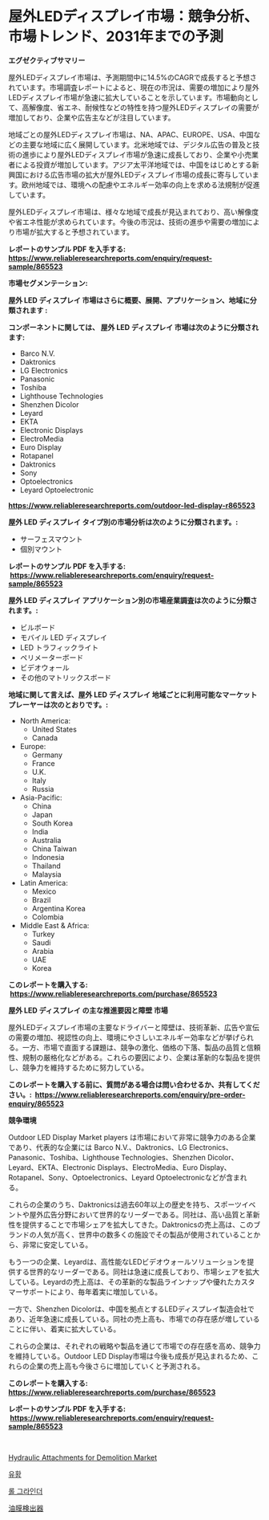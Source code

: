 <p><h1>屋外LEDディスプレイ市場：競争分析、市場トレンド、2031年までの予測</h1></p><p><strong>エグゼクティブサマリー</strong></p>
<p><p>屋外LEDディスプレイ市場は、予測期間中に14.5%のCAGRで成長すると予想されています。市場調査レポートによると、現在の市況は、需要の増加により屋外LEDディスプレイ市場が急速に拡大していることを示しています。市場動向として、高解像度、省エネ、耐候性などの特性を持つ屋外LEDディスプレイの需要が増加しており、企業や広告主などが注目しています。</p><p>地域ごとの屋外LEDディスプレイ市場は、NA、APAC、EUROPE、USA、中国などの主要な地域に広く展開しています。北米地域では、デジタル広告の普及と技術の進歩により屋外LEDディスプレイ市場が急速に成長しており、企業や小売業者による投資が増加しています。アジア太平洋地域では、中国をはじめとする新興国における広告市場の拡大が屋外LEDディスプレイ市場の成長に寄与しています。欧州地域では、環境への配慮やエネルギー効率の向上を求める法規制が促進しています。</p><p>屋外LEDディスプレイ市場は、様々な地域で成長が見込まれており、高い解像度や省エネ性能が求められています。今後の市況は、技術の進歩や需要の増加により市場が拡大すると予想されています。</p></p>
<p><strong>レポートのサンプル PDF を入手する: <a href="https://www.reliableresearchreports.com/enquiry/request-sample/865523">https://www.reliableresearchreports.com/enquiry/request-sample/865523</a></strong></p>
<p><strong>市場セグメンテーション:</strong></p>
<p><strong> 屋外 LED ディスプレイ 市場はさらに概要、展開、アプリケーション、地域に分類されます :</strong></p>
<p><strong>コンポーネントに関しては、 屋外 LED ディスプレイ 市場は次のように分類されます: &nbsp;</strong></p>
<p><ul><li>Barco N.V.</li><li>Daktronics</li><li>LG Electronics</li><li>Panasonic</li><li>Toshiba</li><li>Lighthouse Technologies</li><li>Shenzhen Dicolor</li><li>Leyard</li><li>EKTA</li><li>Electronic Displays</li><li>ElectroMedia</li><li>Euro Display</li><li>Rotapanel</li><li>Daktronics</li><li>Sony</li><li>Optoelectronics</li><li>Leyard Optoelectronic</li></ul></p>
<p><strong><a href="https://www.reliableresearchreports.com/outdoor-led-display-r865523">https://www.reliableresearchreports.com/outdoor-led-display-r865523</a></strong></p>
<p><strong> 屋外 LED ディスプレイ タイプ別の市場分析は次のように分類されます。:</strong></p>
<p><ul><li>サーフェスマウント</li><li>個別マウント</li></ul></p>
<p><strong>レポートのサンプル PDF を入手する: &nbsp;<a href="https://www.reliableresearchreports.com/enquiry/request-sample/865523">https://www.reliableresearchreports.com/enquiry/request-sample/865523</a></strong></p>
<p><strong> 屋外 LED ディスプレイ アプリケーション別の市場産業調査は次のように分類されます。:</strong></p>
<p><ul><li>ビルボード</li><li>モバイル LED ディスプレイ</li><li>LED トラフィックライト</li><li>ペリメーターボード</li><li>ビデオウォール</li><li>その他のマトリックスボード</li></ul></p>
<p><strong>地域に関して言えば、屋外 LED ディスプレイ 地域ごとに利用可能なマーケットプレーヤーは次のとおりです。:</strong></p>
<p><ul>
    <li>
        North America:
        <ul>
            <li>United States</li>
            <li>Canada</li>
        </ul>
    </li>
    <li>
        Europe:
        <ul>
            <li>Germany</li>
            <li>France</li>
            <li>U.K.</li>
            <li>Italy</li>
            <li>Russia</li>
        </ul>
    </li>
    <li>
        Asia-Pacific:
        <ul>
            <li>China</li>
            <li>Japan</li>
            <li>South Korea</li>
            <li>India</li>
            <li>Australia</li>
            <li>China Taiwan</li>
            <li>Indonesia</li>
            <li>Thailand</li>
            <li>Malaysia</li>
        </ul>
    </li>
    <li>
        Latin America:
        <ul>
            <li>Mexico</li>
            <li>Brazil</li>
            <li>Argentina Korea</li>
            <li>Colombia</li>
        </ul>
    </li>
    <li>
        Middle East & Africa:
        <ul>
            <li>Turkey</li>
            <li>Saudi</li>
            <li>Arabia</li>
            <li>UAE</li>
            <li>Korea</li>
        </ul>
    </li>
    </ul></p>
<p><strong>このレポートを購入する: &nbsp;<a href="https://www.reliableresearchreports.com/purchase/865523">https://www.reliableresearchreports.com/purchase/865523</a></strong></p>
<p><strong>屋外 LED ディスプレイ の主な推進要因と障壁 市場</strong></p>
<p><p>屋外LEDディスプレイ市場の主要なドライバーと障壁は、技術革新、広告や宣伝の需要の増加、視認性の向上、環境にやさしいエネルギー効率などが挙げられる。一方、市場で直面する課題は、競争の激化、価格の下落、製品の品質と信頼性、規制の厳格化などがある。これらの要因により、企業は革新的な製品を提供し、競争力を維持するために努力している。</p></p>
<p><strong>このレポートを購入する前に、質問がある場合は問い合わせるか、共有してください。:&nbsp; <a href="https://www.reliableresearchreports.com/enquiry/pre-order-enquiry/865523">https://www.reliableresearchreports.com/enquiry/pre-order-enquiry/865523</a></strong></p>
<p><strong>競争環境</strong></p>
<p><p>Outdoor LED Display Market players は市場において非常に競争力のある企業であり、代表的な企業には Barco N.V.、Daktronics、LG Electronics、Panasonic、Toshiba、Lighthouse Technologies、Shenzhen Dicolor、Leyard、EKTA、Electronic Displays、ElectroMedia、Euro Display、Rotapanel、Sony、Optoelectronics、Leyard Optoelectronicなどが含まれる。</p><p>これらの企業のうち、Daktronicsは過去60年以上の歴史を持ち、スポーツイベントや屋外広告分野において世界的なリーダーである。同社は、高い品質と革新性を提供することで市場シェアを拡大してきた。Daktronicsの売上高は、このブランドの人気が高く、世界中の数多くの施設でその製品が使用されていることから、非常に安定している。</p><p>もう一つの企業、Leyardは、高性能なLEDビデオウォールソリューションを提供する世界的なリーダーである。同社は急速に成長しており、市場シェアを拡大している。Leyardの売上高は、その革新的な製品ラインナップや優れたカスタマーサポートにより、毎年着実に増加している。</p><p>一方で、Shenzhen Dicolorは、中国を拠点とするLEDディスプレイ製造会社であり、近年急速に成長している。同社の売上高も、市場での存在感が増していることに伴い、着実に拡大している。</p><p>これらの企業は、それぞれの戦略や製品を通じて市場での存在感を高め、競争力を維持している。Outdoor LED Display市場は今後も成長が見込まれるため、これらの企業の売上高も今後さらに増加していくと予測される。</p></p>
<p><strong>このレポートを購入する: &nbsp; <a href="https://www.reliableresearchreports.com/purchase/865523">https://www.reliableresearchreports.com/purchase/865523</a></strong></p>
<p><strong>レポートのサンプル PDF を入手する: &nbsp;<a href="https://www.reliableresearchreports.com/enquiry/request-sample/865523">https://www.reliableresearchreports.com/enquiry/request-sample/865523</a></strong><strong></strong></p>
<p>&nbsp;</p>
<p><p><a href="https://github.com/Whitneyboyettebo9kiw7yr13/Market-Research-Report-List-2/blob/main/hydraulic-attachments-for-demolition-market.md">Hydraulic Attachments for Demolition Market</a></p><p><a href="https://github.com/sammyUltyylrich9067856/Market-Research-Report-List-1/blob/main/754172126850.md">유황</a></p><p><a href="https://github.com/Elenrrera7685/Market-Research-Report-List-1/blob/main/179291926849.md">롤 그라인더</a></p><p><a href="https://github.com/ReyesKohler20231/Market-Research-Report-List-1/blob/main/375150526877.md">油膜検出器</a></p></p>